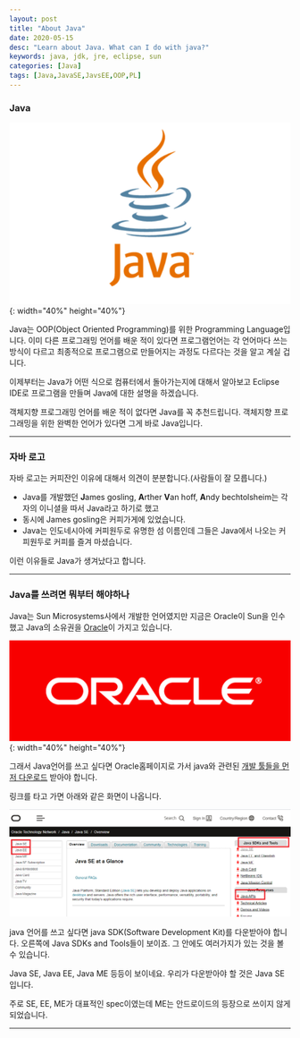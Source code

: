 ```yaml
---
layout: post
title: "About Java"
date: 2020-05-15
desc: "Learn about Java. What can I do with java?"
keywords: java, jdk, jre, eclipse, sun
categories: [Java]
tags: [Java,JavaSE,JavsEE,OOP,PL]
---
```


### Java

![javaLogo](/static/assets/img/blog/java/01BasicKnowledge/01_javaLogo.png){: width="40%" height="40%"}

Java는 OOP(Object Oriented Programming)를 위한 Programming Language입니다. 이미 다른 프로그래밍 언어를 배운 적이 있다면 프로그램언어는 각 언어마다 쓰는 방식이 다르고 최종적으로 프로그램으로 만들어지는 과정도 다르다는 것을 알고 계실 겁니다.

이제부터는 Java가 어떤 식으로 컴퓨터에서 돌아가는지에 대해서 알아보고 Eclipse IDE로 프로그램을 만들며 Java에 대한 설명을 하겠습니다. 

객체지향 프로그래밍 언어를 배운 적이 없다면 Java를 꼭 추천드립니다. 객체지향 프로그래밍을 위한 완벽한 언어가 있다면 그게 바로 Java입니다. 

---

### 자바 로고
자바 로고는 커피잔인 이유에 대해서 의견이 분분합니다.(사람들이 잘 모릅니다.) 
* Java를 개발했던 **J**ames gosling, **A**rther **V**an hoff, **A**ndy bechtolsheim는 각자의 이니셜을 따서 Java라고 하기로 했고
* 동시에 James gosling은 커피가게에 있었습니다.
* Java는 인도네시아에 커피원두로 유명한 섬 이름인데 그들은 Java에서 나오는 커피원두로 커피를 즐겨 마셨습니다.

 이런 이유들로 Java가 생겨났다고 합니다. 

---

### Java를 쓰려면 뭐부터 해야하나

Java는 Sun Microsystems사에서 개발한 언어였지만 지금은 Oracle이 Sun을 인수했고 Java의 소유권을 [Oracle](https://www.oracle.com/java/)이 가지고 있습니다.

![Oracle](/static/assets/img/blog/java/01BasicKnowledge/02_oracle.png){: width="40%" height="40%"}


그래서 Java언어를 쓰고 싶다면 Oracle홈페이지로 가서 java와 관련된 [개발 툴들을 먼저 다운로드](https://www.oracle.com/technetwork/java/javase/overview/index.html) 받아야 합니다. 

링크를 타고 가면 아래와 같은 화면이 나옵니다. 

![javase_ee](/static/assets/img/blog/java/01BasicKnowledge/03_javase_ee.png)

java 언어를 쓰고 싶다면 java SDK(Software Development Kit)를 다운받아야 합니다. 오른쪽에 Java SDKs and Tools들이 보이죠. 그 안에도 여러가지가 있는 것을 볼 수 있습니다. 

Java SE, Java EE, Java ME 등등이 보이네요. 우리가 다운받아야 할 것은 Java SE입니다. 

주로 SE, EE, ME가 대표적인 spec이였는데 ME는 안드로이드의 등장으로 쓰이지 않게 되었습니다. 

---